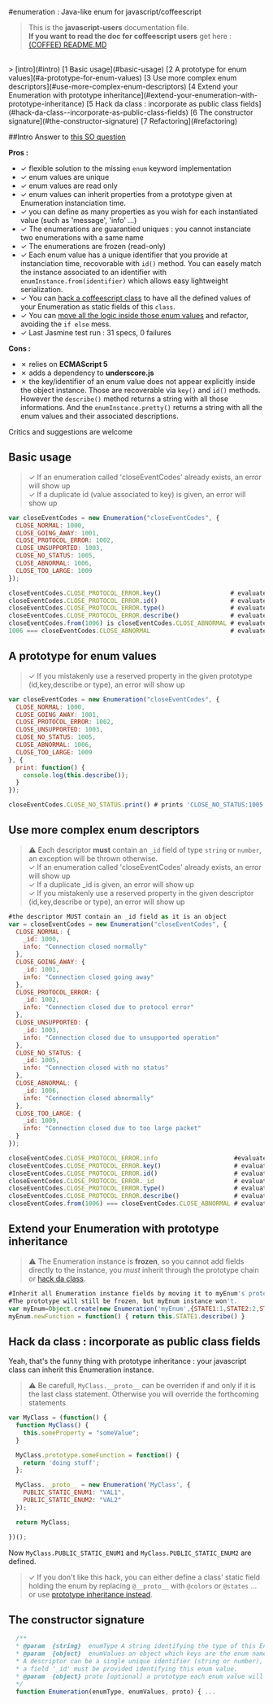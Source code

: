 #enumeration : Java-like enum for javascript/coffeescript

> This is the **javascript-users** documentation file.  
> **If you want to read the doc for coffeescript users** get here : [(COFFEE) README.MD](README.MD)   

<br/>
>
[intro](#intro)  
[1 Basic usage](#basic-usage)  
[2 A prototype for enum values](#a-prototype-for-enum-values)  
[3 Use more complex enum descriptors](#use-more-complex-enum-descriptors)  
[4 Extend your Enumeration with prototype inheritance](#extend-your-enumeration-with-prototype-inheritance)  
[5 Hack da class : incorporate as public class fields](#hack-da-class--incorporate-as-public-class-fields)  
[6 The constructor signature](#the-constructor-signature)  
[7 Refactoring](#refactoring)  
 
##Intro
Answer to [this SO question](http://stackoverflow.com/questions/9369780/coffeescript-and-enum-values)

**Pros :**
* ✓ flexible solution to the missing `enum` keyword implementation
* ✓ enum values are unique
* ✓ enum values are read only
* ✓ enum values can inherit properties from a prototype given at Enumeration instanciation time.
* ✓ you can define as many properties as you wish for each instantiated value (such as 'message', 'info' ...)
* ✓ The enumerations are guarantied uniques : you cannot instanciate two enumerations with a same name
* ✓ The enumerations are frozen (read-only)
* ✓ Each enum value has a unique identifier that you provide at instanciation time, recovorable with `id()` method. You can easely match the instance associated to an identifier with `enumInstance.from(identifier)` which allows easy lightweight serialization.
* ✓ You can [hack a coffeescript class](#hack-da-class--incorporate-as-public-class-fields) to have all the defined values of your Enumeration as static fields of this `class`.
* ✓ You can [move all the logic inside those enum values](#refactoring) and refactor, avoiding the `if else` mess.
* ✓ Last Jasmine test run :
31 specs, 0 failures

**Cons :**
* ✗ relies on **ECMAScript 5**
* ✗ adds a dependency to **underscore.js**
* ✗ the key/identifier of an enum value does not appear explicitly inside the object instance. Those are recoverable via `key()` and `id()` methods. However the `describe()` method returns a string with all those informations. And the `enumInstance.pretty()` returns a string with all the enum values and their associated descriptions.

Critics and suggestions are welcome
## Basic usage
> ✓ If an enumeration called 'closeEventCodes' already exists, an error will show up  
> ✓ If a duplicate id (value associated to key) is given, an error will show up  




```javascript
var closeEventCodes = new Enumeration("closeEventCodes", {
  CLOSE_NORMAL: 1000,
  CLOSE_GOING_AWAY: 1001,
  CLOSE_PROTOCOL_ERROR: 1002,
  CLOSE_UNSUPPORTED: 1003,
  CLOSE_NO_STATUS: 1005,
  CLOSE_ABNORMAL: 1006,
  CLOSE_TOO_LARGE: 1009
});
```
```javascript
closeEventCodes.CLOSE_PROTOCOL_ERROR.key()                   # evaluates to 'CLOSE_PROTOCOL_ERROR'
closeEventCodes.CLOSE_PROTOCOL_ERROR.id()                    # evaluates to 1002
closeEventCodes.CLOSE_PROTOCOL_ERROR.type()                  # evaluates to 'closeEventCodes'
closeEventCodes.CLOSE_PROTOCOL_ERROR.describe()              # evaluates to 'CLOSE_PROTOCOL_ERROR:1002'
closeEventCodes.from(1006) is closeEventCodes.CLOSE_ABNORMAL # evaluates to true
1006 === closeEventCodes.CLOSE_ABNORMAL                      # evaluates to false
```

## A prototype for enum values
> ✓ If you mistakenly use a reserved property in the given prototype (id,key,describe or type), an error will show up
```javascript
var closeEventCodes = new Enumeration("closeEventCodes", {
  CLOSE_NORMAL: 1000,
  CLOSE_GOING_AWAY: 1001,
  CLOSE_PROTOCOL_ERROR: 1002,
  CLOSE_UNSUPPORTED: 1003,
  CLOSE_NO_STATUS: 1005,
  CLOSE_ABNORMAL: 1006,
  CLOSE_TOO_LARGE: 1009
}, {
  print: function() {
    console.log(this.describe());
  }
});
```

```javascript
closeEventCodes.CLOSE_NO_STATUS.print() # prints 'CLOSE_NO_STATUS:1005'
```
## Use more complex enum descriptors

> ⚠ Each descriptor **must** contain an `_id` field of type `string` or `number`, an exception will be thrown otherwise.  
> ✓ If an enumeration called 'closeEventCodes' already exists, an error will show up  
> ✓ If a duplicate _id is given, an error will show up   
> ✓ If you mistakenly use a reserved property in the given descriptor (id,key,describe or type), an error will show up  

```javascript
#the descriptor MUST contain an _id field as it is an object
var = closeEventCodes = new Enumeration("closeEventCodes", {
  CLOSE_NORMAL: {
    _id: 1000,
    info: "Connection closed normally"
  },
  CLOSE_GOING_AWAY: {
    _id: 1001,
    info: "Connection closed going away"
  },
  CLOSE_PROTOCOL_ERROR: {
    _id: 1002,
    info: "Connection closed due to protocol error"
  },
  CLOSE_UNSUPPORTED: {
    _id: 1003,
    info: "Connection closed due to unsupported operation"
  },
  CLOSE_NO_STATUS: {
    _id: 1005,
    info: "Connection closed with no status"
  },
  CLOSE_ABNORMAL: {
    _id: 1006,
    info: "Connection closed abnormally"
  },
  CLOSE_TOO_LARGE: {
    _id: 1009,
    info: "Connection closed due to too large packet"
  }
});
```
```javascript
closeEventCodes.CLOSE_PROTOCOL_ERROR.info                     #evaluates to 'Connection closed due to protocol error'
closeEventCodes.CLOSE_PROTOCOL_ERROR.key()                    # evaluates to 'CLOSE_PROTOCOL_ERROR'  
closeEventCodes.CLOSE_PROTOCOL_ERROR.id()                     # evaluates to 1002  
closeEventCodes.CLOSE_PROTOCOL_ERROR._id                      # evaluates to undefined 
closeEventCodes.CLOSE_PROTOCOL_ERROR.type()                   # evaluates to 'closeEventCodes'  
closeEventCodes.CLOSE_PROTOCOL_ERROR.describe()               # evaluates to 'CLOSE_PROTOCOL_ERROR:1002 {info:Connection closed due to protocol error}' 
closeEventCodes.from(1006) === closeEventCodes.CLOSE_ABNORMAL # evaluates to true
```
## Extend your Enumeration with prototype inheritance

> ⚠ The Enumeration instance is **frozen**, so you cannot add fields directly to the instance, you *must* inherit through the prototype chain or [hack da class](#hack-da-class--incorporates-as-public-class-fields).  

```javascript
#Inherit all Enumeration instance fields by moving it to myEnum's prototype
#The prototype will still be frozen, but myEnum instance won't.
var myEnum=Object.create(new Enumeration('myEnum',{STATE1:1,STATE2:2,STATE3:3}))
myEnum.newFunction = function() { return this.STATE1.describe() }
```
## Hack da class : incorporate as public class fields
Yeah, that's the funny thing with prototype inheritance : your javascript class can inherit this Enumeration instance.

> ⚠ Be carefull, `MyClass.__proto__` can be overriden if and only if it is the last class statement. Otherwise you will override the forthcoming statements

```javascript
var MyClass = (function() {
  function MyClass() {
    this.someProperty = "someValue";
  }

  MyClass.prototype.someFunction = function() {
    return 'doing stuff';
  };

  MyClass.__proto__ = new Enumeration('MyClass', {
    PUBLIC_STATIC_ENUM1: "VAL1",
    PUBLIC_STATIC_ENUM2: "VAL2"
  });

  return MyClass;

})();

```
Now `MyClass.PUBLIC_STATIC_ENUM1` and `MyClass.PUBLIC_STATIC_ENUM2` are defined.

> ✓ If you don't like this hack, you can either define a class' static field holding the enum by replacing `@__proto__` with `@colors` or `@states` ... or use [prototype inheritance instead](#extend-your-enumeration-with-prototype-inheritance).

## The constructor signature


```javascript
  /**
  * @param  {string}  enumType A string identifying the type of this Enumeration instance
  * @param  {object}  enumValues an object which keys are the enum names, and values are each enum descriptor.
  * A descriptor can be a single unique identifier (string or number),  or an object whose fields will be copied on the enum value instance. In this case
  * a field '_id' must be provided identifying this enum value.
  * @param  {object} proto [optional] a prototype each enum value will inherit from
  */
  function Enumeration(enumType, enumValues, proto) { ...
```